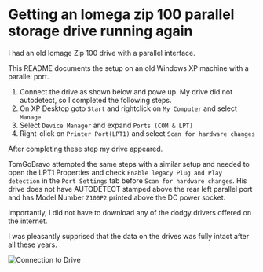 
# Getting an Iomega zip 100 parallel storage drive running again 


I had an old Iomage Zip 100 drive with a parallel interface.

This README documents the setup on an old Windows XP machine with a parallel port.

1. Connect the drive as shown below and powe up. My drive did not autodetect, so I completed the following steps.
2. On XP Desktop goto `Start` and rightclick on `My Computer` and select `Manage`
3. Select `Device Manager` and expand `Ports (COM & LPT)`
4. Right-click on `Printer Port(LPT1)` and select `Scan for hardware changes`

After completing these step my drive appeared.

TomGoBravo attempted the same steps with a similar setup and needed to open the LPT1 Properties and check `Enable legacy Plug and Play detection` in the `Port Settings` tab before `Scan for hardware changes`. His drive does not have AUTODETECT stamped above the rear left parallel port and has Model Number `Z100P2` printed above the DC power socket.

Importantly, I did not have to download any of the dodgy drivers offered on the internet.

I was pleasantly supprised that the data on the drives was fully intact after all these years.


![Connection to Drive](https://github.com/chseeling/iomegazip100/blob/master/IOMEGA_ZIP100_withCable.jpg)
